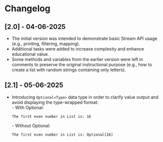 # Changelog
## [2.0] - 04-06-2025
- The initial version was intended to demonstrate basic Stream API usage (e.g., printing, filtering, mapping).
- Additional tasks were added to increase complexity and enhance educational value.
- Some methods and variables from the earlier version were left in comments to preserve the original instructional purpose (e.g., how to create a list with random strings containing only letters).

## [2.1] - 05-06-2025
- Introducing `Optional<Type>` data type in order to clarify value output and avoid displaying the type-wrapped format:<br>
  \- With Optional:
  ```
  The first even number in List is: 16
  ``` 
  \- Without Optional: 
  ```
  The first even number in List is: Optional[16]
  ```
